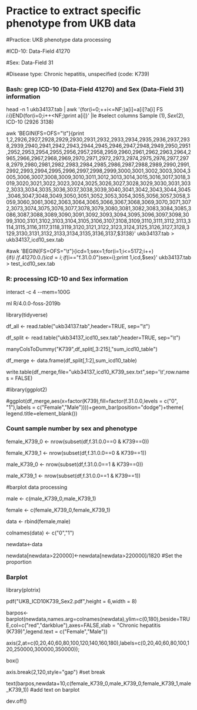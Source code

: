 # Practice to extract specific phenotype from UKB data 
#Practice: UKB phenotype data processing

#ICD-10: Data-Field 41270

#Sex: Data-Field 31

#Disease type: Chronic hepatitis, unspecified (code: K739)

### Bash: grep ICD-10 (Data-Field 41270) and Sex (Data-Field 31) information
head -n 1 ukb34137.tab | awk '{for(i=0;++i<=NF;)a[i]=a[i]?a[i] FS $i:$i}END{for(i=0;i++<NF;)print a[i]}' |le #select columns Sample ($1), Sex ($2), ICD-10 ($2926~$3138)

awk 'BEGIN{FS=OFS="\t"}{print $1,$2,$2926,$2927,$2928,$2929,$2930,$2931,$2932,$2933,$2934,$2935,$2936,$2937,$2938,$2939,$2940,$2941,$2942,$2943,$2944,$2945,$2946,$2947,$2948,$2949,$2950,$2951,$2952,$2953,$2954,$2955,$2956,$2957,$2958,$2959,$2960,$2961,$2962,$2963,$2964,$2965,$2966,$2967,$2968,$2969,$2970,$2971,$2972,$2973,$2974,$2975,$2976,$2977,$2978,$2979,$2980,$2981,$2982,$2983,$2984,$2985,$2986,$2987,$2988,$2989,$2990,$2991,$2992,$2993,$2994,$2995,$2996,$2997,$2998,$2999,$3000,$3001,$3002,$3003,$3004,$3005,$3006,$3007,$3008,$3009,$3010,$3011,$3012,$3013,$3014,$3015,$3016,$3017,$3018,$3019,$3020,$3021,$3022,$3023,$3024,$3025,$3026,$3027,$3028,$3029,$3030,$3031,$3032,$3033,$3034,$3035,$3036,$3037,$3038,$3039,$3040,$3041,$3042,$3043,$3044,$3045,$3046,$3047,$3048,$3049,$3050,$3051,$3052,$3053,$3054,$3055,$3056,$3057,$3058,$3059,$3060,$3061,$3062,$3063,$3064,$3065,$3066,$3067,$3068,$3069,$3070,$3071,$3072,$3073,$3074,$3075,$3076,$3077,$3078,$3079,$3080,$3081,$3082,$3083,$3084,$3085,$3086,$3087,$3088,$3089,$3090,$3091,$3092,$3093,$3094,$3095,$3096,$3097,$3098,$3099,$3100,$3101,$3102,$3103,$3104,$3105,$3106,$3107,$3108,$3109,$3110,$3111,$3112,$3113,$3114,$3115,$3116,$3117,$3118,$3119,$3120,$3121,$3122,$3123,$3124,$3125,$3126,$3127,$3128,$3129,$3130,$3131,$3132,$3133,$3134,$3135,$3136,$3137,$3138}' ukb34137.tab > ukb34137_icd10_sex.tab

#awk 'BEGIN{FS=OFS="\t"}{icd=1;sex=1;for(i=1;i<=5172;i++){if($i~/f.41270.0./)icd=i;if($i=="f.31.0.0")sex=i};print $1,$icd,$sex}' ukb34137.tab > test_icd10_sex.tab

### R: processing ICD-10 and Sex information
interact -c 4 --mem=100G

ml R/4.0.0-foss-2019b

library(tidyverse)

df_all <- read.table("ukb34137.tab",header=TRUE, sep="\t")

df_split <- read.table("ukb34137_icd10_sex.tab",header=TRUE, sep="\t")

manyColsToDummy("K739",df_split[,3:215],"sum_icd10_table")

df_merge <- data.frame(df_split[,1:2],sum_icd10_table)

write.table(df_merge,file="ukb34137_icd10_K739_sex.txt",sep='\t',row.names = FALSE)

#library(ggplot2)

#ggplot(df_merge,aes(x=factor(K739),fill=factor(f.31.0.0,levels = c("0", "1"),labels = c("Female","Male"))))+geom_bar(position="dodge")+theme( legend.title=element_blank())

### Count sample number by sex and phenotype

female_K739_0 <- nrow(subset(df,f.31.0.0==0 & K739==0))

female_K739_1 <- nrow(subset(df,f.31.0.0==0 & K739==1))

male_K739_0 <- nrow(subset(df,f.31.0.0==1 & K739==0))

male_K739_1 <- nrow(subset(df,f.31.0.0==1 & K739==1))

#barplot data processing

male <- c(male_K739_0,male_K739_1)

female <- c(female_K739_0,female_K739_1)

data <- rbind(female,male)

colnames(data) <- c("0","1")

newdata<-data

newdata[newdata>220000]<-newdata[newdata>220000]/1820 #Set the proportion

### Barplot

library(plotrix)

pdf("UKB_ICD10K739_Sex2.pdf",height = 6,width = 8)

barpos<-barplot(newdata,names.arg=colnames(newdata),ylim=c(0,180),beside=TRUE,col=c("red","darkblue"),axes=FALSE,xlab = "Chronic hepatitis (K739)",legend.text = c("Female","Male"))

axis(2,at=c(0,20,40,60,80,100,120,140,160,180),labels=c(0,20,40,60,80,100,120,250000,300000,350000));

box()

axis.break(2,120,style="gap") #set break

text(barpos,newdata+10,c(female_K739_0,male_K739_0,female_K739_1,male_K739_1)) #add text on barplot

dev.off()

